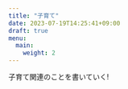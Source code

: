 ```yaml
---
title: "子育て"
date: 2023-07-19T14:25:41+09:00
draft: true
menu:
  main:
    weight: 2
---
```


子育て関連のことを書いていく!  
